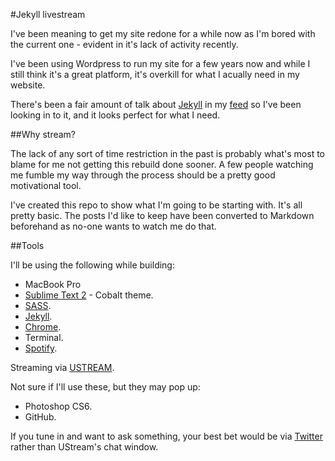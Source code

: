 #Jekyll livestream

I've been meaning to get my site redone for a while now as I'm bored with the current one - evident in it's lack of activity recently.

I've been using Wordpress to run my site for a few years now and while I still think it's a great platform, it's overkill for what I acually need in my website. 

There's been a fair amount of talk about [Jekyll](http://jekyllrb.com/) in my [feed](http://jekyllrb.com/) so I've been looking in to it, and it looks perfect for what I need.

##Why stream?

The lack of any sort of time restriction in the past is probably what's most to blame for me not getting this rebuild done sooner. A few people watching me fumble my way through the process should be a pretty good motivational tool.

I've created this repo to show what I'm going to be starting with. It's all pretty basic. The posts I'd like to keep have been converted to Markdown beforehand as no-one wants to watch me do that.

##Tools

I'll be using the following while building:

* MacBook Pro
* [Sublime Text 2](http://www.sublimetext.com/2) - Cobalt theme.
* [SASS](http://sass-lang.com/).
* [Jekyll](http://jekyllrb.com/).
* [Chrome](https://www.google.com/intl/en/chrome/browser/).
* Terminal.
* [Spotify](http://www.spotify.com/).

Streaming via [USTREAM](http://www.ustream.tv/).

Not sure if I'll use these, but they may pop up:

* Photoshop CS6.
* GitHub.

If you tune in and want to ask something, your best bet would be via [Twitter](http://twitter.com/adamwhitcroft) rather than UStream's chat window.
